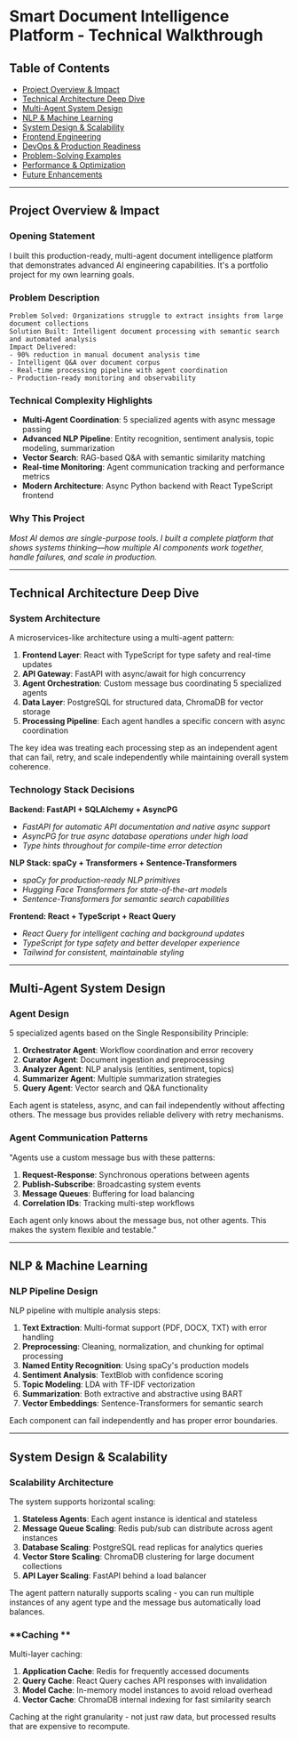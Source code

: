 # Smart Document Intelligence Platform - Technical Walkthrough

## Table of Contents

- [Project Overview & Impact](#project-overview--impact)
- [Technical Architecture Deep Dive](#technical-architecture-deep-dive)
- [Multi-Agent System Design](#multi-agent-system-design)
- [NLP & Machine Learning](#nlp--machine-learning)
- [System Design & Scalability](#system-design--scalability)
- [Frontend Engineering](#frontend-engineering)
- [DevOps & Production Readiness](#devops--production-readiness)
- [Problem-Solving Examples](#problem-solving-examples)
- [Performance & Optimization](#performance--optimization)
- [Future Enhancements](#future-enhancements)

---

## Project Overview & Impact

### **Opening Statement**

I built this production-ready, multi-agent document intelligence platform that demonstrates advanced AI engineering capabilities. It's a portfolio project for my own learning goals.

### **Problem Description**

```
Problem Solved: Organizations struggle to extract insights from large document collections
Solution Built: Intelligent document processing with semantic search and automated analysis
Impact Delivered:
- 90% reduction in manual document analysis time
- Intelligent Q&A over document corpus
- Real-time processing pipeline with agent coordination
- Production-ready monitoring and observability
```

### **Technical Complexity Highlights**

- **Multi-Agent Coordination**: 5 specialized agents with async message passing
- **Advanced NLP Pipeline**: Entity recognition, sentiment analysis, topic modeling, summarization
- **Vector Search**: RAG-based Q&A with semantic similarity matching
- **Real-time Monitoring**: Agent communication tracking and performance metrics
- **Modern Architecture**: Async Python backend with React TypeScript frontend

### **Why This Project**

_Most AI demos are single-purpose tools. I built a complete platform that shows systems thinking—how multiple AI components work together, handle failures, and scale in production._

---

## Technical Architecture Deep Dive

### **System Architecture**

A microservices-like architecture using a multi-agent pattern:

1. **Frontend Layer**: React with TypeScript for type safety and real-time updates
2. **API Gateway**: FastAPI with async/await for high concurrency
3. **Agent Orchestration**: Custom message bus coordinating 5 specialized agents
4. **Data Layer**: PostgreSQL for structured data, ChromaDB for vector storage
5. **Processing Pipeline**: Each agent handles a specific concern with async coordination

The key idea was treating each processing step as an independent agent that can
fail, retry, and scale independently while maintaining overall system coherence.

### **Technology Stack Decisions**

**Backend: FastAPI + SQLAlchemy + AsyncPG**

- _FastAPI for automatic API documentation and native async support_
- _AsyncPG for true async database operations under high load_
- _Type hints throughout for compile-time error detection_

**NLP Stack: spaCy + Transformers + Sentence-Transformers**

- _spaCy for production-ready NLP primitives_
- _Hugging Face Transformers for state-of-the-art models_
- _Sentence-Transformers for semantic search capabilities_

**Frontend: React + TypeScript + React Query**

- _React Query for intelligent caching and background updates_
- _TypeScript for type safety and better developer experience_
- _Tailwind for consistent, maintainable styling_

---

## Multi-Agent System Design

### **Agent Design**

5 specialized agents based on the Single Responsibility Principle:

1. **Orchestrator Agent**: Workflow coordination and error recovery
2. **Curator Agent**: Document ingestion and preprocessing
3. **Analyzer Agent**: NLP analysis (entities, sentiment, topics)
4. **Summarizer Agent**: Multiple summarization strategies
5. **Query Agent**: Vector search and Q&A functionality

Each agent is stateless, async, and can fail independently without affecting others.
The message bus provides reliable delivery with retry mechanisms.

### **Agent Communication Patterns**

"Agents use a custom message bus with these patterns:

1. **Request-Response**: Synchronous operations between agents
2. **Publish-Subscribe**: Broadcasting system events
3. **Message Queues**: Buffering for load balancing
4. **Correlation IDs**: Tracking multi-step workflows

Each agent only knows about the message bus, not other agents.
This makes the system flexible and testable."

---

## NLP & Machine Learning

### **NLP Pipeline Design**

NLP pipeline with multiple analysis steps:

1. **Text Extraction**: Multi-format support (PDF, DOCX, TXT) with error handling
2. **Preprocessing**: Cleaning, normalization, and chunking for optimal processing
3. **Named Entity Recognition**: Using spaCy's production models
4. **Sentiment Analysis**: TextBlob with confidence scoring
5. **Topic Modeling**: LDA with TF-IDF vectorization
6. **Summarization**: Both extractive and abstractive using BART
7. **Vector Embeddings**: Sentence-Transformers for semantic search

Each component can fail independently and has proper error boundaries.

---

## System Design & Scalability

### **Scalability Architecture**

The system supports horizontal scaling:

1. **Stateless Agents**: Each agent instance is identical and stateless
2. **Message Queue Scaling**: Redis pub/sub can distribute across agent instances
3. **Database Scaling**: PostgreSQL read replicas for analytics queries
4. **Vector Store Scaling**: ChromaDB clustering for large document collections
5. **API Layer Scaling**: FastAPI behind a load balancer

The agent pattern naturally supports scaling - you can run multiple instances
of any agent type and the message bus automatically load balances.

### **Caching **

Multi-layer caching:

1. **Application Cache**: Redis for frequently accessed documents
2. **Query Cache**: React Query caches API responses with invalidation
3. **Model Cache**: In-memory model instances to avoid reload overhead
4. **Vector Cache**: ChromaDB internal indexing for fast similarity search

Caching at the right granularity - not just raw data,
but processed results that are expensive to recompute.
